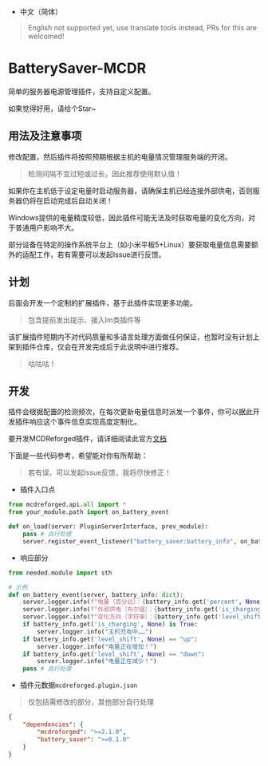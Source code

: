 - 中文（简体）
> English not supported yet, use translate tools instead, PRs for this are welcomed!

# BatterySaver-MCDR
简单的服务器电源管理插件，支持自定义配置。

如果觉得好用，请给个Star~

## 用法及注意事项
修改配置，然后插件将按照预期根据主机的电量情况管理服务端的开闭。
> 检测间隔不宜过短或过长，因此推荐使用默认值！

如果你在主机低于设定电量时启动服务器，请确保主机已经连接外部供电，否则服务器仍将在启动完成后自动关闭！

Windows提供的电量精度较低，因此插件可能无法及时获取电量的变化方向，对于普通用户影响不大。

部分设备在特定的操作系统平台上（如小米平板5+Linux）要获取电量信息需要额外的适配工作，若有需要可以发起Issue进行反馈。

## 计划
后面会开发一个定制的扩展插件，基于此插件实现更多功能。
> 包含提前发出提示、接入Im类插件等

该扩展插件短期内不对代码质量和多语言处理方面做任何保证，也暂时没有计划上架到插件仓库，仅会在开发完成后于此说明中进行推荐。
> 咕咕咕！

## 开发
插件会根据配置的检测频次，在每次更新电量信息时派发一个事件，你可以据此开发插件响应这个事件信息实现高度定制化。

要开发MCDReforged插件，请详细阅读此官方[文档](https://docs.mcdreforged.com)

下面是一些代码参考，希望能对你有所帮助：
> 若有误，可以发起Issue反馈，我将尽快修正！
- 插件入口点
```python
from mcdreforged.api.all import *
from your_module.path import on_battery_event

def on_load(server: PluginServerInterface, prev_module):
    pass # 自行处理
    server.register_event_listener("battery_saver:battery_info", on_battery_event)
```
- 响应部分
```python
from needed.module import sth

# 示例
def on_battery_event(server, battery_info: dict):
    server.logger.info(f"电量（百分比）：{battery_info.get('percent', None)}")
    server.logger.info(f"外部供电（布尔值）：{battery_info.get('is_charging', None)}")
    server.logger.info(f"变化方向（字符串）：{battery_info.get('level_shift', None)}")
    if battery_info.get('is_charging', None) is True:
        server.logger.info("主机充电中……")
    if battery_info.get('level_shift', None) == "up":
        server.logger.info("电量正在增加！")
    if battery_info.get('level_shift', None) == "down":
        server.logger.info("电量正在减少！")
    pass # 自行处理
```
- 插件元数据`mcdreforged.plugin.json`
> 仅包括需修改的部分，其他部分自行处理
```json
{
	"dependencies": {
		"mcdreforged": ">=2.1.0",
		"battery_saver": ">=0.1.0"
	}
}
```